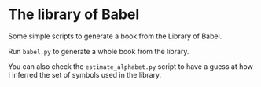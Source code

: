 # The library of Babel

Some simple scripts to generate a book from the Library of Babel.

Run `babel.py` to generate a whole book from the library.

You can also check the `estimate_alphabet.py` script to have a guess at how I inferred the set of symbols used in the library.
